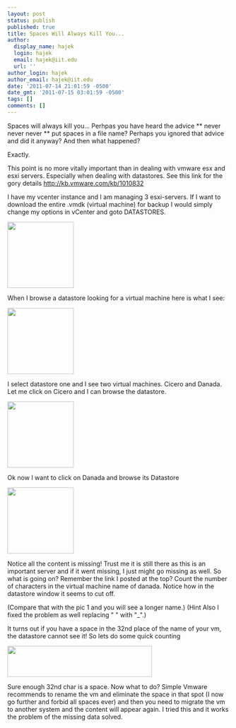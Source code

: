 ```yaml
---
layout: post
status: publish
published: true
title: Spaces Will Always Kill You...
author:
  display_name: hajek
  login: hajek
  email: hajek@iit.edu
  url: ''
author_login: hajek
author_email: hajek@iit.edu
date: '2011-07-14 21:01:59 -0500'
date_gmt: '2011-07-15 03:01:59 -0500'
tags: []
comments: []
---
```

Spaces will always kill you...
Perhpas you have heard the advice ** never never never ** put spaces in a file name? Perhaps you ignored that advice and did it anyway? And then what happened?

Exactly.

This point is no more vitally important than in dealing with vmware esx and esxi servers. Especially when dealing with datastores. See this link for the gory details <a href="http://kb.vmware.com/kb/1010832" target="_blank">http://kb.vmware.com/kb/1010832</a>

I have my vcenter instance and I am managing 3 esxi-servers.
If I want to download the entire .vmdk (virtual machine) for backup I would simply change my options in vCenter and goto DATASTORES.

<a href="https://forge.sat.iit.edu/assets/2011/07/pic4.png"><img class="alignnone size-thumbnail wp-image-22" title="pic4" src="https://forge.sat.iit.edu/assets/2011/07/pic4-150x150.png" alt="" width="150" height="150" /></a>

When I browse a datastore looking for a virtual machine here is what I see:

<a href="https://forge.sat.iit.edu/assets/2011/07/pic21.png"><img class="alignnone size-thumbnail wp-image-20" title="pic2" src="https://forge.sat.iit.edu/assets/2011/07/pic21-150x150.png" alt="" width="150" height="150" /></a>

I select datastore one and I see two virtual machines. Cicero and Danada. Let me click on Cicero and I can browse the datastore.

<a href="https://forge.sat.iit.edu/assets/2011/07/pic5.png"><img class="alignnone size-thumbnail wp-image-23" title="pic5" src="https://forge.sat.iit.edu/assets/2011/07/pic5-150x150.png" alt="" width="150" height="150" /></a>

Ok now I want to click on Danada and browse its Datastore

<a href="https://forge.sat.iit.edu/assets/2011/07/picture3.png"><img class="alignnone size-thumbnail wp-image-21" title="picture3" src="https://forge.sat.iit.edu/assets/2011/07/picture3-150x150.png" alt="" width="150" height="150" /></a>

Notice all the content is missing! Trust me it is still there as this is an important server and if it went missing, I just might go missing as well. So what is going on? Remember the link I posted at the top? Count the number of characters in the virtual machine name of danada. Notice how in the datastore window it seems to cut off. 

(Compare that with the pic 1 and you will see a longer name.) (Hint Also I fixed the problem as well replacing " " with "_".)

It turns out if you have a space in the 32nd place of the name of your vm, the datastore cannot see it!  So lets do some quick counting

<a href="https://forge.sat.iit.edu/assets/2011/07/32space1.png"><img class="alignnone size-full wp-image-36" title="32space" src="https://forge.sat.iit.edu/assets/2011/07/32space1.png" alt="" width="327" height="70" /></a>

Sure enough 32nd char is a space. Now what to do? Simple Vmware recommends to rename the vm and eliminate the space in that spot (I now go further and forbid all spaces ever) and then you need to
migrate the vm to another system and the content will appear again. I tried this and it works the problem of the missing data solved.
